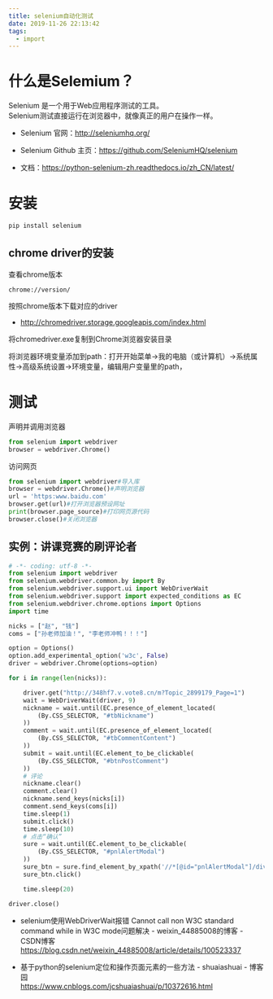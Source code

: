```yaml
---
title: selenium自动化测试
date: 2019-11-26 22:13:42
tags:
  - import 
---
```


# 什么是Selemium？

Selenium 是一个用于Web应用程序测试的工具。  
Selenium测试直接运行在浏览器中，就像真正的用户在操作一样。  

* Selenium 官网：http://seleniumhq.org/
* Selenium Github 主页：https://github.com/SeleniumHQ/selenium

* 文档：https://python-selenium-zh.readthedocs.io/zh_CN/latest/

# 安装
``` cmd
pip install selenium
```

## chrome driver的安装

查看chrome版本
``` title
chrome://version/
```

按照chrome版本下载对应的driver  

* http://chromedriver.storage.googleapis.com/index.html

将chromedriver.exe复制到Chrome浏览器安装目录  

将浏览器环境变量添加到path：打开开始菜单->我的电脑（或计算机）->系统属性->高级系统设置->环境变量，编辑用户变量里的path，


# 测试

声明并调用浏览器
``` python
from selenium import webdriver
browser = webdriver.Chrome()
```

访问网页
``` python
from selenium import webdriver#导入库
browser = webdriver.Chrome()#声明浏览器
url = 'https:www.baidu.com'
browser.get(url)#打开浏览器预设网址
print(browser.page_source)#打印网页源代码
browser.close()#关闭浏览器
```

## 实例：讲课竞赛的刷评论者


``` python
# -*- coding: utf-8 -*-
from selenium import webdriver
from selenium.webdriver.common.by import By
from selenium.webdriver.support.ui import WebDriverWait
from selenium.webdriver.support import expected_conditions as EC
from selenium.webdriver.chrome.options import Options
import time

nicks = ["赵", "钱"]
coms = ["孙老师加油！", "李老师冲鸭！！！"]

option = Options()
option.add_experimental_option('w3c', False)
driver = webdriver.Chrome(options=option)

for i in range(len(nicks)):

    driver.get("http://348hf7.v.vote8.cn/m?Topic_2899179_Page=1")
    wait = WebDriverWait(driver, 9)
    nickname = wait.until(EC.presence_of_element_located(
        (By.CSS_SELECTOR, "#tbNickname")
    ))
    comment = wait.until(EC.presence_of_element_located(
        (By.CSS_SELECTOR, "#tbCommentContent")
    ))
    submit = wait.until(EC.element_to_be_clickable(
        (By.CSS_SELECTOR, "#btnPostComment")
    ))
    # 评论
    nickname.clear()
    comment.clear()
    nickname.send_keys(nicks[i])
    comment.send_keys(coms[i])
    time.sleep(1)
    submit.click()
    time.sleep(10)
    # 点击“确认”
    sure = wait.until(EC.element_to_be_clickable(
        (By.CSS_SELECTOR, "#pnlAlertModal")
    ))
    sure_btn = sure.find_element_by_xpath('//*[@id="pnlAlertModal"]/div/div/div[2]/a')
    sure_btn.click()

    time.sleep(20)

driver.close()
```


* selenium使用WebDriverWait报错 Cannot call non W3C standard command while in W3C mode问题解决 - weixin_44885008的博客 - CSDN博客  
https://blog.csdn.net/weixin_44885008/article/details/100523337

* 基于python的selenium定位和操作页面元素的一些方法 - shuaiashuai - 博客园  
https://www.cnblogs.com/jcshuaiashuai/p/10372616.html










